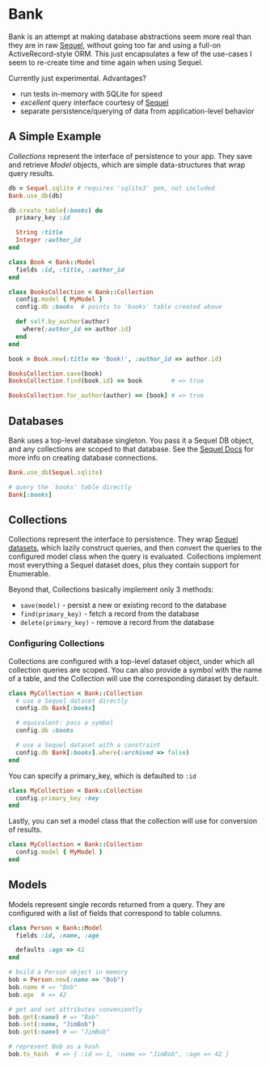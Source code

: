 # Bank

Bank is an attempt at making database
abstractions seem more real than they are in raw
[Sequel](http://sequel.jeremyevans.net),
without going too far and using a full-on ActiveRecord-style
ORM. This just encapsulates a few of the use-cases I seem
to re-create time and time again when using Sequel.

Currently just experimental. Advantages?
* run tests in-memory with SQLite for speed
* *excellent* query interface courtesy of [Sequel](http://sequel.jeremyevans.net)
* separate persistence/querying of data from application-level behavior

## A Simple Example
*Collections* represent the interface of persistence to your app.
They save and retrieve *Model* objects, which are simple
data-structures that wrap query results.

```ruby
db = Sequel.sqlite # requires 'sqlite3' gem, not included
Bank.use_db(db)

db.create_table(:books) do
  primary_key :id

  String :title
  Integer :author_id
end

class Book < Bank::Model
  fields :id, :title, :author_id
end

class BooksCollection < Bank::Collection
  config.model { MyModel }
  config.db :books  # points to 'books' table created above

  def self.by_author(author)
    where(:author_id => author.id)
  end
end

book = Book.new(:title => 'Book!', :author_id => author.id)

BooksCollection.save(book)
BooksCollection.find(book.id) == book        # => true

BooksCollection.for_author(author) == [book] # => true
```

## Databases
Bank uses a top-level database singleton. You pass it a Sequel DB object,
and any collections are scoped to that database. See the
[Sequel Docs](http://sequel.jeremyevans.net/rdoc/files/doc/opening_databases_rdoc.html)
for more info on creating database connections.

```ruby
Bank.use_db(Sequel.sqlite)

# query the `books' table directly
Bank[:books]
```

## Collections
Collections represent the interface to persistence. They wrap
[Sequel datasets](http://sequel.jeremyevans.net/rdoc/files/doc/dataset_basics_rdoc.html),
which lazily construct queries, and then convert the queries to the configured
model class when the query is evaluated. Collections implement most everything a
Sequel dataset does, plus they contain support for Enumerable.

Beyond that, Collections basically implement only 3 methods:
* `save(model)` - persist a new or existing record to the database
* `find(primary_key)` - fetch a record from the database
* `delete(primary_key)` -  remove a record from the database

### Configuring Collections
Collections are configured with a top-level dataset object, under which all
collection queries are scoped. You can also provide a symbol with the
name of a table, and the Collection will use the corresponding dataset by default.

```ruby
class MyCollection < Bank::Collection
  # use a Sequel dataset directly
  config.db Bank[:books]

  # equivalent: pass a symbol
  config.db :books

  # use a Sequel dataset with a constraint
  config.db Bank[:books].where(:archived => false)
end
```

You can specify a primary_key, which is defaulted to `:id`
```ruby
class MyCollection < Bank::Collection
  config.primary_key :key
end
```

Lastly, you can set a model class that the collection will use
for conversion of results.

```ruby
class MyCollection < Bank::Collection
  config.model { MyModel }
end
```

## Models
Models represent single records returned from a query. They are configured
with a list of fields that correspond to table columns.

```ruby
class Person < Bank::Model
  fields :id, :name, :age

  defaults :age => 42
end

# build a Person object in memory
bob = Person.new(:name => "Bob")
bob.name # => "Bob"
bob.age  # => 42

# get and set attributes conveniently
bob.get(:name) # => "Bob"
bob.set(:name, "JimBob")
bob.get(:name) # => "JimBob"

# represent Bob as a hash
bob.to_hash  # => { :id => 1, :name => "JimBob", :age => 42 }
```
